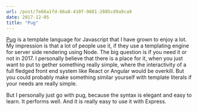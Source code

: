 ```yaml
---
url: /post/7e66a1fd-66a8-410f-9681-2885cd9a9ca9
date: 2017-12-05
title: "Pug"
---
```


[Pug][1] is a template language for Javascript that I have grown to enjoy a lot. My impression is that a lot of people use it, if they use a templating engine for server side rendering using Node. The big question is if you need it or not in 2017. I personally believe that there is a place for it, when you just want to put to gether something really simple, where the interactivity of a full fledged front end system like React or Angular would be overkill. But you could probably make something similar yourself with template literals if your needs are really simple.



But I personally just go with pug, because the syntax is elegant and easy to learn. It performs well. And it is really easy to use it with Express.



 [1]: https://pugsjs.org